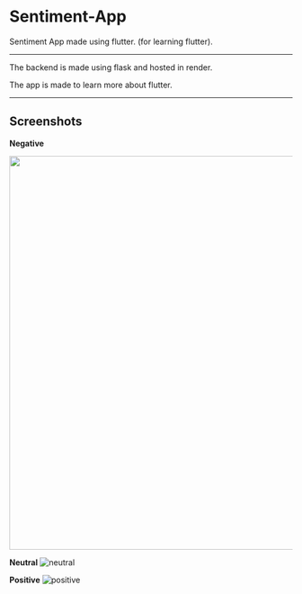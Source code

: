 # Sentiment-App
Sentiment App made using flutter. (for learning flutter).

---

The backend is made using flask and hosted in render. 

The app is made to learn more about flutter. 

---
## Screenshots

**Negative**

<img src="https://user-images.githubusercontent.com/63343297/219454859-c86fca83-b086-4591-b1ad-dad60463160a.png"  width="600" height="700">
<!-- ![negative](https://user-images.githubusercontent.com/63343297/219454859-c86fca83-b086-4591-b1ad-dad60463160a.png) -->

**Neutral**
![neutral](https://user-images.githubusercontent.com/63343297/219454872-7f13a42e-6afb-4e28-85a6-f0d8579d5ee2.png)

**Positive**
![positive](https://user-images.githubusercontent.com/63343297/219454894-598ede88-5ab4-464a-8b35-ef8069ba0a7c.png)
